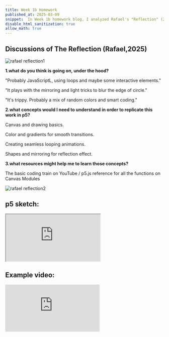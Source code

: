 ```yaml
---
title: Week 1b Homework
published_at: 2025-03-09
snippet:  In Week 1b homework blog, I analyzed Rafael's "Reflection" (2025), discussing its visual effects and technical aspects. 
disable_html_sanitization: true
allow_math: true
---
```


## Discussions of The Reflection (Rafael,2025)

![rafael reflection1](/week1/reflection1.png)

**1.what do you think is going on, under the hood?**

"Probably JavaScriptL, using loops and maybe some interactive elements."

"It plays with the mirroring and light tricks to blur the edge of circle."

"It's trippy. Probably a mix of random colors and smart coding."

**2.what concepts would I need to understand in order to replicate this work in p5?**

Canvas and drawing basics.

Color and gradients for smooth transitions.

Creating seamless looping animations.

Shapes and mirroring for reflection effect.

**3.what resources might help me to learn those concepts?**

 The basic coding train on YouTube  /   p5.js reference for all the functions on Canvas Modules 

![rafael reflection2](/week1/reflection2.png)







## p5 sketch:

<iframe class="p5js_canvas" src="https://editor.p5js.org/leah0208/full/eyl4RG6au"></iframe>

<script type="module">

const iframes = document.querySelectorAll('.p5js_canvas');

if (iframes.length > 0) {
    iframes.forEach((iframe) => {
        iframe.width  = iframe.parentNode.scrollWidth;
        iframe.height = iframe.width * 9 / 16 + 42;
    });
}

</script>


## Example video:

<iframe id="video" src="https://www.youtube.com/embed/rI_y2GAlQFM?si=RDgjkpunxk1mQzMI" title="YouTube video player" frameborder="0" allow="accelerometer; autoplay; clipboard-write; encrypted-media; gyroscope; picture-in-picture; web-share" referrerpolicy="strict-origin-when-cross-origin" allowfullscreen></iframe>

<script type="module">

    console.log (`hello world! 🚀`)

    const iframe  = document.getElementById (`video`)
    iframe.width  = iframe.parentNode.scrollWidth
    iframe.height = iframe.width * 9 / 16

</script>


